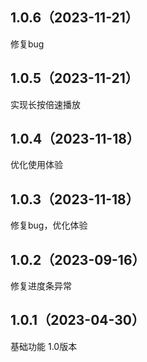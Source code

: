 ## 1.0.6（2023-11-21）
修复bug
## 1.0.5（2023-11-21）
实现长按倍速播放
## 1.0.4（2023-11-18）
优化使用体验
## 1.0.3（2023-11-18）
修复bug，优化体验
## 1.0.2（2023-09-16）
修复进度条异常
## 1.0.1（2023-04-30）
基础功能
1.0版本